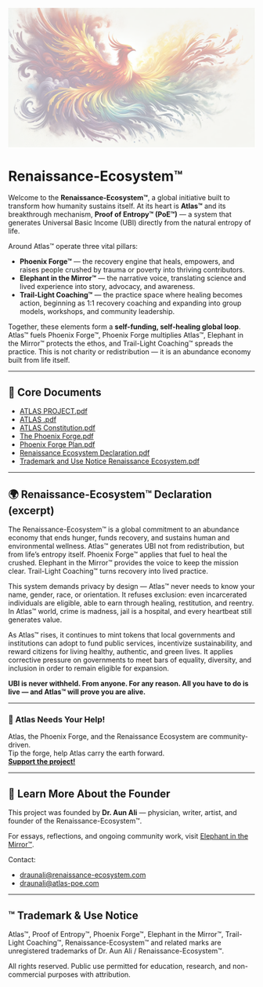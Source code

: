 <p align="center">
  <img src="./Picture1.png" alt="Renaissance-Ecosystem Emblem" width="600"/>
</p>

# Renaissance-Ecosystem™

Welcome to the **Renaissance-Ecosystem™**, a global initiative built to transform how humanity sustains itself. At its heart is **Atlas™** and its breakthrough mechanism, **Proof of Entropy™ (PoE™)** — a system that generates Universal Basic Income (UBI) directly from the natural entropy of life.  

Around Atlas™ operate three vital pillars:  
- **Phoenix Forge™** — the recovery engine that heals, empowers, and raises people crushed by trauma or poverty into thriving contributors.  
- **Elephant in the Mirror™** — the narrative voice, translating science and lived experience into story, advocacy, and awareness.  
- **Trail-Light Coaching™** — the practice space where healing becomes action, beginning as 1:1 recovery coaching and expanding into group models, workshops, and community leadership.  

Together, these elements form a **self-funding, self-healing global loop**. Atlas™ fuels Phoenix Forge™, Phoenix Forge multiplies Atlas™, Elephant in the Mirror™ protects the ethos, and Trail-Light Coaching™ spreads the practice. This is not charity or redistribution — it is an abundance economy built from life itself.

---

## 📜 Core Documents

- [ATLAS PROJECT.pdf](./ATLAS%20PROJECT.pdf)  
- [ATLAS .pdf](./ATLAS%20.pdf)  
- [ATLAS Constitution.pdf](./ATLAS%20Constitution.pdf)  
- [The Phoenix Forge.pdf](./The%20Phoenix%20Forge.pdf)  
- [Phoenix Forge Plan.pdf](./Phoenix%20Forge%20Plan.pdf)  
- [Renaissance Ecosystem Declaration.pdf](./Renaissance%20Ecosystem%20Declaration.pdf)  
- [Trademark and Use Notice Renaissance Ecosystem.pdf](./Trademark%20and%20Use%20Notice%20Renaissance%20Ecosystem.pdf)  

---

## 🌍 Renaissance-Ecosystem™ Declaration (excerpt)

The Renaissance-Ecosystem™ is a global commitment to an abundance economy that ends hunger, funds recovery, and sustains human and environmental wellness. Atlas™ generates UBI not from redistribution, but from life’s entropy itself. Phoenix Forge™ applies that fuel to heal the crushed. Elephant in the Mirror™ provides the voice to keep the mission clear. Trail-Light Coaching™ turns recovery into lived practice.

This system demands privacy by design — Atlas™ never needs to know your name, gender, race, or orientation. It refuses exclusion: even incarcerated individuals are eligible, able to earn through healing, restitution, and reentry. In Atlas™ world, crime is madness, jail is a hospital, and every heartbeat still generates value.  

As Atlas™ rises, it continues to mint tokens that local governments and institutions can adopt to fund public services, incentivize sustainability, and reward citizens for living healthy, authentic, and green lives. It applies corrective pressure on governments to meet bars of equality, diversity, and inclusion in order to remain eligible for expansion.  

**UBI is never withheld. From anyone. For any reason. All you have to do is live — and Atlas™ will prove you are alive.**

---

### 💠 Atlas Needs Your Help!

Atlas, the Phoenix Forge, and the Renaissance Ecosystem are community-driven.  
Tip the forge, help Atlas carry the earth forward.  
**[Support the project!](https://buy.stripe.com/dRm00jcS50p36wK9sK14406)**

---

## 👤 Learn More About the Founder

This project was founded by **Dr. Aun Ali** — physician, writer, artist, and founder of the Renaissance-Ecosystem™.  

For essays, reflections, and ongoing community work, visit [Elephant in the Mirror™](https://elephantinthemirror.substack.com).

Contact:  
- draunali@renaissance-ecosystem.com  
- draunali@atlas-poe.com  

---

## ™ Trademark & Use Notice

Atlas™, Proof of Entropy™, Phoenix Forge™, Elephant in the Mirror™, Trail-Light Coaching™, Renaissance-Ecosystem™ and related marks are unregistered trademarks of Dr. Aun Ali / Renaissance-Ecosystem™.  

All rights reserved. Public use permitted for education, research, and non-commercial purposes with attribution.
